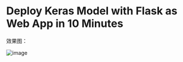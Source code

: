 # Deploy Keras Model with Flask as Web App in 10 Minutes

效果图：

![image](https://github.com/Chris-K2/magical-animal-classifier/assets/119746828/38fb6087-e56a-44af-bb8f-753be18e0ae8)

